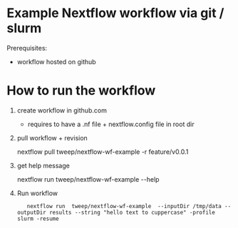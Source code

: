 
Example Nextflow workflow via git / slurm 
== 

Prerequisites: 
 - workflow hosted on github 


How to run the workflow
==

1)  create workflow in github.com
     - requires to have a .nf file + nextflow.config file in root dir

2) pull workflow + revision

    nextflow pull tweep/nextflow-wf-example  -r feature/v0.0.1

3) get help message 
        
    nextflow run tweep/nextflow-wf-example --help

4) Run workflow 
    ```
       nextflow run  tweep/nextflow-wf-example  --inputDir /tmp/data --outputDir results --string "hello text to cuppercase" -profile slurm -resume 


